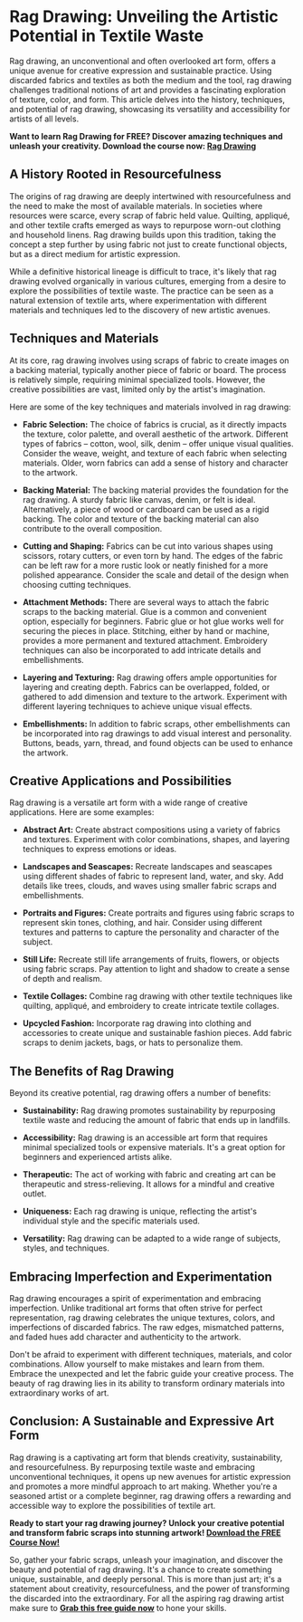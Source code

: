 # Rag Drawing: Unveiling the Artistic Potential in Textile Waste

Rag drawing, an unconventional and often overlooked art form, offers a unique avenue for creative expression and sustainable practice. Using discarded fabrics and textiles as both the medium and the tool, rag drawing challenges traditional notions of art and provides a fascinating exploration of texture, color, and form. This article delves into the history, techniques, and potential of rag drawing, showcasing its versatility and accessibility for artists of all levels.

**Want to learn Rag Drawing for FREE? Discover amazing techniques and unleash your creativity. Download the course now: [Rag Drawing](https://udemywork.com/rag-drawing)**

## A History Rooted in Resourcefulness

The origins of rag drawing are deeply intertwined with resourcefulness and the need to make the most of available materials. In societies where resources were scarce, every scrap of fabric held value. Quilting, appliqué, and other textile crafts emerged as ways to repurpose worn-out clothing and household linens. Rag drawing builds upon this tradition, taking the concept a step further by using fabric not just to create functional objects, but as a direct medium for artistic expression.

While a definitive historical lineage is difficult to trace, it's likely that rag drawing evolved organically in various cultures, emerging from a desire to explore the possibilities of textile waste. The practice can be seen as a natural extension of textile arts, where experimentation with different materials and techniques led to the discovery of new artistic avenues.

## Techniques and Materials

At its core, rag drawing involves using scraps of fabric to create images on a backing material, typically another piece of fabric or board. The process is relatively simple, requiring minimal specialized tools. However, the creative possibilities are vast, limited only by the artist's imagination.

Here are some of the key techniques and materials involved in rag drawing:

*   **Fabric Selection:** The choice of fabrics is crucial, as it directly impacts the texture, color palette, and overall aesthetic of the artwork. Different types of fabrics – cotton, wool, silk, denim – offer unique visual qualities. Consider the weave, weight, and texture of each fabric when selecting materials. Older, worn fabrics can add a sense of history and character to the artwork.

*   **Backing Material:** The backing material provides the foundation for the rag drawing. A sturdy fabric like canvas, denim, or felt is ideal. Alternatively, a piece of wood or cardboard can be used as a rigid backing. The color and texture of the backing material can also contribute to the overall composition.

*   **Cutting and Shaping:** Fabrics can be cut into various shapes using scissors, rotary cutters, or even torn by hand. The edges of the fabric can be left raw for a more rustic look or neatly finished for a more polished appearance. Consider the scale and detail of the design when choosing cutting techniques.

*   **Attachment Methods:** There are several ways to attach the fabric scraps to the backing material. Glue is a common and convenient option, especially for beginners. Fabric glue or hot glue works well for securing the pieces in place. Stitching, either by hand or machine, provides a more permanent and textured attachment. Embroidery techniques can also be incorporated to add intricate details and embellishments.

*   **Layering and Texturing:** Rag drawing offers ample opportunities for layering and creating depth. Fabrics can be overlapped, folded, or gathered to add dimension and texture to the artwork. Experiment with different layering techniques to achieve unique visual effects.

*   **Embellishments:** In addition to fabric scraps, other embellishments can be incorporated into rag drawings to add visual interest and personality. Buttons, beads, yarn, thread, and found objects can be used to enhance the artwork.

## Creative Applications and Possibilities

Rag drawing is a versatile art form with a wide range of creative applications. Here are some examples:

*   **Abstract Art:** Create abstract compositions using a variety of fabrics and textures. Experiment with color combinations, shapes, and layering techniques to express emotions or ideas.

*   **Landscapes and Seascapes:** Recreate landscapes and seascapes using different shades of fabric to represent land, water, and sky. Add details like trees, clouds, and waves using smaller fabric scraps and embellishments.

*   **Portraits and Figures:** Create portraits and figures using fabric scraps to represent skin tones, clothing, and hair. Consider using different textures and patterns to capture the personality and character of the subject.

*   **Still Life:** Recreate still life arrangements of fruits, flowers, or objects using fabric scraps. Pay attention to light and shadow to create a sense of depth and realism.

*   **Textile Collages:** Combine rag drawing with other textile techniques like quilting, appliqué, and embroidery to create intricate textile collages.

*   **Upcycled Fashion:** Incorporate rag drawing into clothing and accessories to create unique and sustainable fashion pieces. Add fabric scraps to denim jackets, bags, or hats to personalize them.

## The Benefits of Rag Drawing

Beyond its creative potential, rag drawing offers a number of benefits:

*   **Sustainability:** Rag drawing promotes sustainability by repurposing textile waste and reducing the amount of fabric that ends up in landfills.

*   **Accessibility:** Rag drawing is an accessible art form that requires minimal specialized tools or expensive materials. It's a great option for beginners and experienced artists alike.

*   **Therapeutic:** The act of working with fabric and creating art can be therapeutic and stress-relieving. It allows for a mindful and creative outlet.

*   **Uniqueness:** Each rag drawing is unique, reflecting the artist's individual style and the specific materials used.

*   **Versatility:** Rag drawing can be adapted to a wide range of subjects, styles, and techniques.

## Embracing Imperfection and Experimentation

Rag drawing encourages a spirit of experimentation and embracing imperfection. Unlike traditional art forms that often strive for perfect representation, rag drawing celebrates the unique textures, colors, and imperfections of discarded fabrics. The raw edges, mismatched patterns, and faded hues add character and authenticity to the artwork.

Don't be afraid to experiment with different techniques, materials, and color combinations. Allow yourself to make mistakes and learn from them. Embrace the unexpected and let the fabric guide your creative process.  The beauty of rag drawing lies in its ability to transform ordinary materials into extraordinary works of art.

## Conclusion: A Sustainable and Expressive Art Form

Rag drawing is a captivating art form that blends creativity, sustainability, and resourcefulness. By repurposing textile waste and embracing unconventional techniques, it opens up new avenues for artistic expression and promotes a more mindful approach to art making. Whether you're a seasoned artist or a complete beginner, rag drawing offers a rewarding and accessible way to explore the possibilities of textile art.

**Ready to start your rag drawing journey?  Unlock your creative potential and transform fabric scraps into stunning artwork! [Download the FREE Course Now!](https://udemywork.com/rag-drawing)**

So, gather your fabric scraps, unleash your imagination, and discover the beauty and potential of rag drawing. It's a chance to create something unique, sustainable, and deeply personal. This is more than just art; it's a statement about creativity, resourcefulness, and the power of transforming the discarded into the extraordinary. For all the aspiring rag drawing artist make sure to **[Grab this free guide now](https://udemywork.com/rag-drawing)** to hone your skills.
